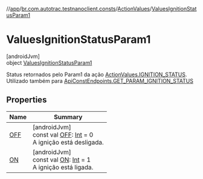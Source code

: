 //[app](../../../../index.md)/[br.com.autotrac.testnanoclient.consts](../../index.md)/[ActionValues](../index.md)/[ValuesIgnitionStatusParam1](index.md)

# ValuesIgnitionStatusParam1

[androidJvm]\
object [ValuesIgnitionStatusParam1](index.md)

Status retornados pelo Param1 da ação [ActionValues.IGNITION_STATUS](../-i-g-n-i-t-i-o-n_-s-t-a-t-u-s.md). Utilizado também para [ApiConstEndpoints.GET_PARAM_IGNITION_STATUS](../../-api-const-endpoints/-companion/-g-e-t_-p-a-r-a-m_-i-g-n-i-t-i-o-n_-s-t-a-t-u-s.md)

## Properties

| Name | Summary |
|---|---|
| [OFF](-o-f-f.md) | [androidJvm]<br>const val [OFF](-o-f-f.md): [Int](https://kotlinlang.org/api/latest/jvm/stdlib/kotlin/-int/index.html) = 0<br>A ignição está desligada. |
| [ON](-o-n.md) | [androidJvm]<br>const val [ON](-o-n.md): [Int](https://kotlinlang.org/api/latest/jvm/stdlib/kotlin/-int/index.html) = 1<br>A ignição está ligada. |
